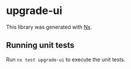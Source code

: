 # upgrade-ui

This library was generated with [Nx](https://nx.dev).

## Running unit tests

Run `nx test upgrade-ui` to execute the unit tests.

